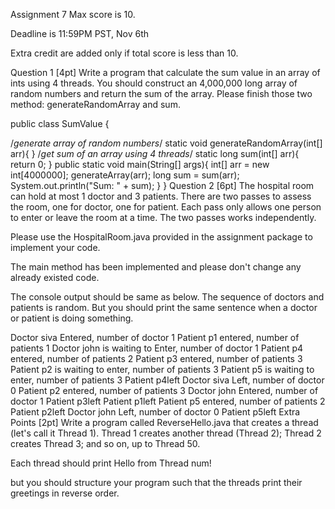 
Assignment 7
Max score is 10.

Deadline is 11:59PM PST, Nov 6th

Extra credit are added only if total score is less than 10.

Question 1 [4pt]
Write a program that calculate the sum value in an array of ints using 4 threads. You should construct an 4,000,000 long array of random numbers and return the sum of the array. Please finish those two method: generateRandomArray and sum.

public class SumValue {

 /*generate array of random numbers*/
 static void generateRandomArray(int[] arr){
 }
 /*get sum of an array using 4 threads*/
 static long sum(int[] arr){
 return 0;
 }
 public static void main(String[] args){
 int[] arr = new int[4000000];
 generateArray(arr);
 long sum = sum(arr);
 System.out.println("Sum: " + sum);
 }
}
Question 2 [6pt]
The hospital room can hold at most 1 doctor and 3 patients. There are two passes to assess the room, one for doctor, one for patient. Each pass only allows one person to enter or leave the room at a time. The two passes works independently.

Please use the HospitalRoom.java provided in the assignment package to implement your code.

The main method has been implemented and please don't change any already existed code.

The console output should be same as below. The sequence of doctors and patients is random. But you should print the same sentence when a doctor or patient is doing something.

Doctor siva Entered, number of doctor 1
Patient p1 entered, number of patients 1
Doctor john is waiting to Enter, number of doctor 1
Patient p4 entered, number of patients 2
Patient p3 entered, number of patients 3
Patient p2 is waiting to enter, number of patients 3
Patient p5 is waiting to enter, number of patients 3
Patient p4left
Doctor siva Left, number of doctor 0
Patient p2 entered, number of patients 3
Doctor john Entered, number of doctor 1
Patient p3left
Patient p1left
Patient p5 entered, number of patients 2
Patient p2left
Doctor john Left, number of doctor 0
Patient p5left
Extra Points [2pt]
Write a program called ReverseHello.java that creates a thread (let's call it Thread 1). Thread 1 creates another thread (Thread 2); Thread 2 creates Thread 3; and so on, up to Thread 50.

Each thread should print Hello from Thread num!

but you should structure your program such that the threads print their greetings in reverse order.
